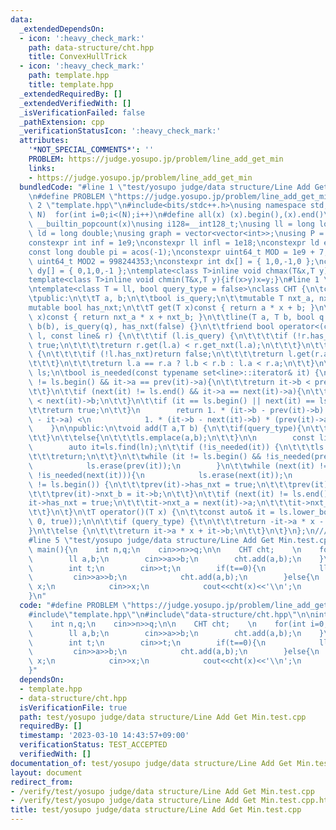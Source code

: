 ```yaml
---
data:
  _extendedDependsOn:
  - icon: ':heavy_check_mark:'
    path: data-structure/cht.hpp
    title: ConvexHullTrick
  - icon: ':heavy_check_mark:'
    path: template.hpp
    title: template.hpp
  _extendedRequiredBy: []
  _extendedVerifiedWith: []
  _isVerificationFailed: false
  _pathExtension: cpp
  _verificationStatusIcon: ':heavy_check_mark:'
  attributes:
    '*NOT_SPECIAL_COMMENTS*': ''
    PROBLEM: https://judge.yosupo.jp/problem/line_add_get_min
    links:
    - https://judge.yosupo.jp/problem/line_add_get_min
  bundledCode: "#line 1 \"test/yosupo judge/data structure/Line Add Get Min.test.cpp\"\
    \n#define PROBLEM \"https://judge.yosupo.jp/problem/line_add_get_min\"\n\n#line\
    \ 2 \"template.hpp\"\n#include<bits/stdc++.h>\nusing namespace std;\n#define rep(i,\
    \ N)  for(int i=0;i<(N);i++)\n#define all(x) (x).begin(),(x).end()\n#define popcount(x)\
    \ __builtin_popcount(x)\nusing i128=__int128_t;\nusing ll = long long;\nusing\
    \ ld = long double;\nusing graph = vector<vector<int>>;\nusing P = pair<int, int>;\n\
    constexpr int inf = 1e9;\nconstexpr ll infl = 1e18;\nconstexpr ld eps = 1e-6;\n\
    const long double pi = acos(-1);\nconstexpr uint64_t MOD = 1e9 + 7;\nconstexpr\
    \ uint64_t MOD2 = 998244353;\nconstexpr int dx[] = { 1,0,-1,0 };\nconstexpr int\
    \ dy[] = { 0,1,0,-1 };\ntemplate<class T>inline void chmax(T&x,T y){if(x<y)x=y;}\n\
    template<class T>inline void chmin(T&x,T y){if(x>y)x=y;}\n#line 1 \"data-structure/cht.hpp\"\
    \ntemplate<class T = ll, bool query_type = false>\nclass CHT {\n\tclass line {\n\
    \tpublic:\n\t\tT a, b;\n\t\tbool is_query;\n\t\tmutable T nxt_a, nxt_b;\n\t\t\
    mutable bool has_nxt;\n\t\tT get(T x)const { return a * x + b; }\n\t\tT get_nxt(T\
    \ x)const { return nxt_a * x + nxt_b; }\n\t\tline(T a, T b, bool q = false) :a(a),\
    \ b(b), is_query(q), has_nxt(false) {}\n\t\tfriend bool operator<(const line&\
    \ l, const line& r) {\n\t\t\tif (l.is_query) {\n\t\t\t\tif (!r.has_nxt)return\
    \ true;\n\t\t\t\treturn r.get(l.a) < r.get_nxt(l.a);\n\t\t\t}\n\t\t\tif (r.is_query)\
    \ {\n\t\t\t\tif (!l.has_nxt)return false;\n\t\t\t\treturn l.get(r.a) > l.get_nxt(r.a);\n\
    \t\t\t}\n\t\t\treturn l.a == r.a ? l.b < r.b : l.a < r.a;\n\t\t}\n\t};\n\n\tset<line>\
    \ ls;\n\tbool is_needed(const typename set<line>::iterator& it) {\n\t\tif (it\
    \ != ls.begin() && it->a == prev(it)->a){\n\t\t\treturn it->b < prev(it)->b;\n\
    \t\t}\n\t\tif (next(it) != ls.end() && it->a == next(it)->a){\n\t\t\treturn it->b\
    \ < next(it)->b;\n\t\t}\n\t\tif (it == ls.begin() || next(it) == ls.end()){\n\t\
    \t\treturn true;\n\t\t}\n        return 1. * (it->b - prev(it)->b) * (next(it)->a\
    \ - it->a) <\n            1. * (it->b - next(it)->b) * (prev(it)->a - it->a);\n\
    \    }\n\npublic:\n\tvoid add(T a,T b) {\n\t\tif(query_type){\n\t\t\tls.emplace(-a,-b);\n\
    \t\t}\n\t\telse{\n\t\t\tls.emplace(a,b);\n\t\t}\n\n        const line&ln=(query_type?line{-a,-b}:line{a,b});\n\
    \        auto it=ls.find(ln);\n\t\tif (!is_needed(it)) {\n\t\t\tls.erase(it);\n\
    \t\t\treturn;\n\t\t}\n\t\twhile (it != ls.begin() && !is_needed(prev(it))){\n\
    \            ls.erase(prev(it));\n        }\n\t\twhile (next(it) != ls.end() &&\
    \ !is_needed(next(it))){\n            ls.erase(next(it));\n        }\n\t\tif (it\
    \ != ls.begin()) {\n\t\t\tprev(it)->has_nxt = true;\n\t\t\tprev(it)->nxt_a = it->a;\n\
    \t\t\tprev(it)->nxt_b = it->b;\n\t\t}\n\t\tif (next(it) != ls.end()) {\n\t\t\t\
    it->has_nxt = true;\n\t\t\tit->nxt_a = next(it)->a;\n\t\t\tit->nxt_b = next(it)->b;\n\
    \t\t}\n\t}\n\tT operator()(T x) {\n\t\tconst auto& it = ls.lower_bound(line(x,\
    \ 0, true));\n\n\t\tif (query_type) {\t\n\t\t\treturn -it->a * x - it->b;\n\t\t\
    }\n\t\telse {\n\t\t\treturn it->a * x + it->b;\n\t\t}\n\t}\n};\n///@brief ConvexHullTrick\n\
    #line 5 \"test/yosupo judge/data structure/Line Add Get Min.test.cpp\"\n\nint\
    \ main(){\n    int n,q;\n    cin>>n>>q;\n\n    CHT cht;    \n    for(int i=0;i<n;i++){\n\
    \        ll a,b;\n        cin>>a>>b;\n        cht.add(a,b);\n    }\n    while(q--){\n\
    \        int t;\n        cin>>t;\n        if(t==0){\n            ll a,b;\n   \
    \         cin>>a>>b;\n            cht.add(a,b);\n        }else{\n            ll\
    \ x;\n            cin>>x;\n            cout<<cht(x)<<'\\n';\n        }\n    }\n\
    }\n"
  code: "#define PROBLEM \"https://judge.yosupo.jp/problem/line_add_get_min\"\n\n\
    #include\"template.hpp\"\n#include\"data-structure/cht.hpp\"\n\nint main(){\n\
    \    int n,q;\n    cin>>n>>q;\n\n    CHT cht;    \n    for(int i=0;i<n;i++){\n\
    \        ll a,b;\n        cin>>a>>b;\n        cht.add(a,b);\n    }\n    while(q--){\n\
    \        int t;\n        cin>>t;\n        if(t==0){\n            ll a,b;\n   \
    \         cin>>a>>b;\n            cht.add(a,b);\n        }else{\n            ll\
    \ x;\n            cin>>x;\n            cout<<cht(x)<<'\\n';\n        }\n    }\n\
    }"
  dependsOn:
  - template.hpp
  - data-structure/cht.hpp
  isVerificationFile: true
  path: test/yosupo judge/data structure/Line Add Get Min.test.cpp
  requiredBy: []
  timestamp: '2023-03-10 14:43:57+09:00'
  verificationStatus: TEST_ACCEPTED
  verifiedWith: []
documentation_of: test/yosupo judge/data structure/Line Add Get Min.test.cpp
layout: document
redirect_from:
- /verify/test/yosupo judge/data structure/Line Add Get Min.test.cpp
- /verify/test/yosupo judge/data structure/Line Add Get Min.test.cpp.html
title: test/yosupo judge/data structure/Line Add Get Min.test.cpp
---
```

